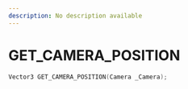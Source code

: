 ```yaml
---
description: No description available 
---
```


# GET_CAMERA_POSITION

```cpp
Vector3 GET_CAMERA_POSITION(Camera _Camera);
```